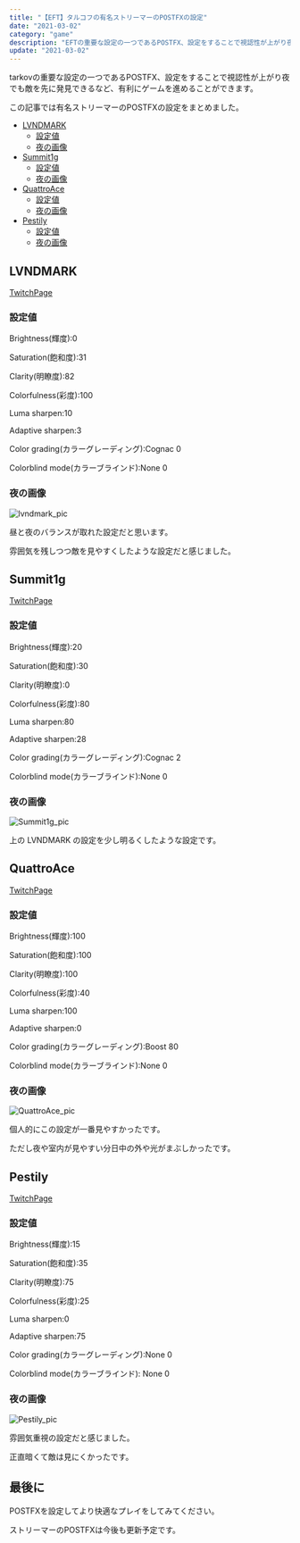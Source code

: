 ```yaml
---
title: "【EFT】タルコフの有名ストリーマーのPOSTFXの設定"
date: "2021-03-02"
category: "game"
description: "EFTの重要な設定の一つであるPOSTFX、設定をすることで視認性が上がり夜でも敵を先に発見できるなど、有利にゲームを進めることができます。この記事では有名ストリーマーのPOSTFXの設定をまとめました。"
update: "2021-03-02"
---
```


<!-- descriptionは100文字前後 -->

tarkovの重要な設定の一つであるPOSTFX、設定をすることで視認性が上がり夜でも敵を先に発見できるなど、有利にゲームを進めることができます。

この記事では有名ストリーマーのPOSTFXの設定をまとめました。

- [LVNDMARK](#lvndmark)
  - [設定値](#設定値)
  - [夜の画像](#夜の画像)
- [Summit1g](#summit1g)
  - [設定値](#設定値-1)
  - [夜の画像](#夜の画像-1)
- [QuattroAce](#quattroace)
  - [設定値](#設定値-2)
  - [夜の画像](#夜の画像-2)
- [Pestily](#pestily)
  - [設定値](#設定値-3)
  - [夜の画像](#夜の画像-3)

## LVNDMARK

[TwitchPage](https://www.twitch.tv/lvndmark)

### 設定値

Brightness(輝度):0

Saturation(飽和度):31

Clarity(明瞭度):82

Colorfulness(彩度):100

Luma sharpen:10

Adaptive sharpen:3

Color grading(カラーグレーディング):Cognac 0

Colorblind mode(カラーブラインド):None 0

### 夜の画像

<img src="/blogpic/eft-postfx/lvndmark.png" alt="lvndmark_pic">

昼と夜のバランスが取れた設定だと思います。

雰囲気を残しつつ敵を見やすくしたような設定だと感じました。

## Summit1g

[TwitchPage](https://www.twitch.tv/summit1g)

### 設定値

Brightness(輝度):20

Saturation(飽和度):30

Clarity(明瞭度):0

Colorfulness(彩度):80

Luma sharpen:80

Adaptive sharpen:28

Color grading(カラーグレーディング):Cognac 2

Colorblind mode(カラーブラインド):None 0

### 夜の画像

<img src="/blogpic/eft-postfx/Summit1g.png" alt="Summit1g_pic">

上の LVNDMARK の設定を少し明るくしたような設定です。

## QuattroAce

[TwitchPage](https://www.twitch.tv/quattroace)

### 設定値

Brightness(輝度):100

Saturation(飽和度):100

Clarity(明瞭度):100

Colorfulness(彩度):40

Luma sharpen:100

Adaptive sharpen:0

Color grading(カラーグレーディング):Boost 80

Colorblind mode(カラーブラインド):None 0

### 夜の画像

<img src="/blogpic/eft-postfx/QuattroAce.png" alt="QuattroAce_pic">

個人的にこの設定が一番見やすかったです。

ただし夜や室内が見やすい分日中の外や光がまぶしかったです。

## Pestily

[TwitchPage](https://www.twitch.tv/pestily)

### 設定値

Brightness(輝度):15

Saturation(飽和度):35

Clarity(明瞭度):75

Colorfulness(彩度):25

Luma sharpen:0

Adaptive sharpen:75

Color grading(カラーグレーディング):None 0

Colorblind mode(カラーブラインド): None 0

### 夜の画像

<img src="/blogpic/eft-postfx/Pestily.png" alt="Pestily_pic">

雰囲気重視の設定だと感じました。

正直暗くて敵は見にくかったです。

## 最後に

POSTFXを設定してより快適なプレイをしてみてください。

ストリーマーのPOSTFXは今後も更新予定です。
